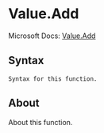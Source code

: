 ---
---

# Value.Add

Microsoft Docs: [Value.Add](https://docs.microsoft.com/en-us/powerquery-m/value-add)

## Syntax

```powerquery-m
Syntax for this function.
```

## About

About this function.

